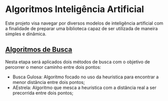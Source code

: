 # Algoritmos Inteligência Artificial
Este projeto visa navegar por diversos modelos de inteligência artificial com a finalidade de preparar uma biblioteca capaz de ser utilizada de maneira simples e dinâmica.

## [Algoritmos de Busca](https://github.com/mateberson/algoritmos_inteligencia_artificial/tree/main/algoritmo_busca)
  Nesta etapa será aplicados dois métodos de busca com o objetivo de percorrer o menor caminho entre dois pontos:
  * Busca Gulosa: Algoritmo focado no uso da heuristica para encontrar a menor distância entre dois pontos;
  * AEstrela: Algoritmo que mesca a heuristica com a distância real a ser precorrida entre dois pontos;
